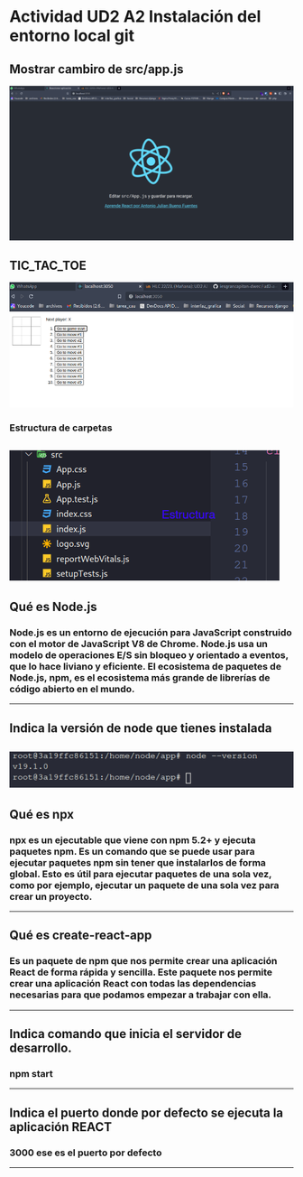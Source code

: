 # Actividad UD2 A2 Instalación del entorno local git 
## Mostrar cambiro de src/app.js
![alt](./screenshot/2022-11-21_12-08.png)
## TIC_TAC_TOE
![alt](./screenshot/2022-11-21_12-27.png)
### Estructura de carpetas
![alt](./screenshot/2022-11-21_12-27_1.png)
---
## Qué es Node.js 
### Node.js es un entorno de ejecución para JavaScript construido con el motor de JavaScript V8 de Chrome. Node.js usa un modelo de operaciones E/S sin bloqueo y orientado a eventos, que lo hace liviano y eficiente. El ecosistema de paquetes de Node.js, npm, es el ecosistema más grande de librerías de código abierto en el mundo.
---
## Indica la versión de node que tienes instalada
![alt](./screenshot/2022-11-21_12-31.png)
---
## Qué es npx
### npx es un ejecutable que viene con npm 5.2+ y ejecuta paquetes npm. Es un comando que se puede usar para ejecutar paquetes npm sin tener que instalarlos de forma global. Esto es útil para ejecutar paquetes de una sola vez, como por ejemplo, ejecutar un paquete de una sola vez para crear un proyecto.
---
## Qué es create-react-app
### Es un paquete de npm que nos permite crear una aplicación React de forma rápida y sencilla. Este paquete nos permite crear una aplicación React con todas las dependencias necesarias para que podamos empezar a trabajar con ella.
---
## Indica comando que inicia el servidor de desarrollo.
### npm start
---
## Indica el puerto donde por defecto se ejecuta la aplicación REACT
### 3000 ese es el puerto por defecto 
---
